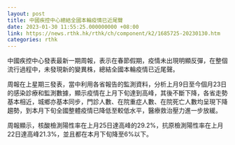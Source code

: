 ```yaml
---
layout: post
title: 中國疾控中心總結全國本輪疫情已近尾聲
date: 2023-01-30 11:55:25.000000000 +08:00
link: https://news.rthk.hk/rthk/ch/component/k2/1685725-20230130.htm
categories: rthk
---
```


中國疾控中心發表最新一期周報，表示在春節假期，疫情未出現明顯反彈，在整個流行過程中，未發現新的變異株，總結全國本輪疫情已近尾聲。

周報在上星期三發表，當中利用各省報告的監測資料，分析上月9日至今個月23日的感染診療和監測數據，顯示疫情在上月下旬達到高峰，其後不斷下降，各省走勢基本相近，城鄉亦基本同步，門診人數、在院重症人數、在院死亡人數均呈現下降趨勢，到本月下旬全國整體疫情已降低至較低水平，醫療救治壓力進一步放緩。

周報顯示，核酸檢測陽性率在上月25日達高峰的29.2%，抗原檢測陽性率在上月22日達高峰21.3%，並且都在本月下旬降至6%以下。
